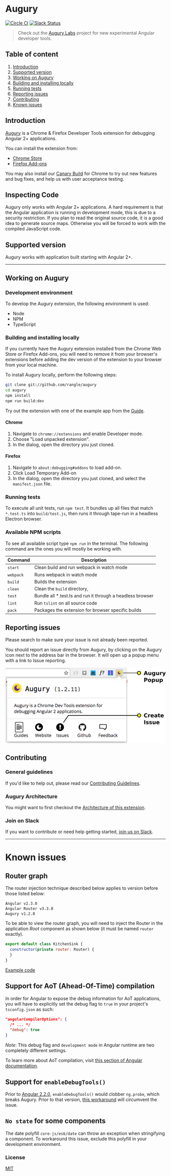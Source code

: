 # Augury

[![Circle CI](https://circleci.com/gh/rangle/augury.svg?style=svg)](https://circleci.com/gh/rangle/augury) [![Slack Status](https://augury-slack.herokuapp.com/badge.svg)](https://augury-slack.herokuapp.com)

> Check out the [Augury Labs](https://github.com/rangle/augury-labs) project for new experimental Angular developer tools.

## Table of content

1. [Introduction](#introduction)
1. [Supported version](#supported-version)
1. [Working on Augury](#working-on-augury)
1. [Building and installing locally](#building-and-installing-locally)
1. [Running tests](#running-tests)
1. [Reporting issues](#reporting-issues)
1. [Contributing](#contributing)
1. [Known issues](#known-issues)

## Introduction

[Augury](https://augury.angular.io/) is a Chrome & Firefox Developer Tools extension for debugging Angular 2+ applications.

You can install the extension from:

- [Chrome Store](https://chrome.google.com/webstore/detail/augury/elgalmkoelokbchhkhacckoklkejnhcd)
- [Firefox Add-ons](https://addons.mozilla.org/en-US/firefox/addon/angular-augury)

You may also install our [Canary Build](https://addons.mozilla.org/en-US/firefox/addon/angular-augury) for Chrome to try out new features and bug fixes, and help us with user acceptance testing.

## Inspecting Code

Augury only works with Angular 2+ applications. A hard requirement is that the Angular application is running in development mode, this is due to a security restriction. If you plan to read the original source code, it is a good idea to generate source maps. Otherwise you will be forced to work with the compiled JavaScript code.

## Supported version

Augury works with application built starting with Angular 2+.

---

## Working on Augury

### Development environment

To develop the Augury extension, the following environment is used:

* Node
* NPM
* TypeScript

### Building and installing locally
If you currently have the Augury extension installed from the Chrome Web Store or Firefox Add-ons, you will need to remove it from your browser's extensions before adding the dev version of the extension to your browser from your local machine.

To install Augury locally, perform the following steps:

```bash
git clone git://github.com/rangle/augury
cd augury
npm install
npm run build:dev
```

Try out the extension with one of the example app from the [Guide](https://augury.angular.io/pages/guides/).

#### Chrome

1. Navigate to `chrome://extensions` and enable Developer mode.
1. Choose "Load unpacked extension".
1. In the dialog, open the directory you just cloned.

#### Firefox

1. Navigate to `about:debugging#addons` to load add-on.
1. Click Load Temporary Add-on
1. In the dialog, open the directory you just cloned, and select the `manifest.json` file.

### Running tests

To execute all unit tests, run `npm test`. It bundles up all files that match `*.test.ts` into `build/test.js`, then runs it through tape-run in a headless Electron browser.

### Available NPM scripts

To see all available script type `npm run` in the terminal. The following command are the ones you will mostly be working with.

Command   | Description
----------|----------------------------------------------------------
`start`   | Clean build and run webpack in watch mode
`webpack` | Runs webpack in watch mode
`build`   | Builds the extension
`clean`   | Clean the `build` directory,
`test`    | Bundle all *.test.ts and run it through a headless browser
`lint`    | Run `tslint` on all source code
`pack`    | Packages the extension for browser specific builds

## Reporting issues

Please search to make sure your issue is not already been reported.

You should report an issue directly from Augury, by clicking on the Augury icon next to the address bar in the browser. It will open up a popup menu with a link to Issue reporting.

![Image Issue reporting](images/augury-popup-icon.png)

## Contributing

### General guidelines

If you'd like to help out, please read our [Contributing Guidelines](https://augury.angular.io/pages/guides/contribute.html).

### Augury Architecture

You might want to first checkout the [Architecture of this extension](https://augury.angular.io/pages/guides/architecture.html).

### Join on Slack

If you want to contribute or need help getting started, [join us on Slack](https://augury-slack.herokuapp.com).

---

# Known issues

## Router graph

The router injection technique described below applies to version before those listed below:

```
Angular v2.3.0
Angular Router v3.3.0
Augury v1.2.8
```


To be able to view the router graph, you will need to inject the Router in the application _Root_ component as shown below (it must be named `router` exactly).

```js
export default class KitchenSink {
  constructor(private router: Router) {
  }
}
```

[Example code](https://github.com/rangle/augury/blob/dev/example-apps/kitchen-sink-example/source/containers/kitchen-sink.ts#L75)

## Support for AoT (Ahead-Of-Time) compilation

In order for Angular to expose the debug information for AoT applications, you will have to explicitly set the debug flag to `true` in your project's `tsconfig.json` as such:

```json
"angularCompilerOptions": {
  /* ... */
  "debug": true
}
```

_Note_: This debug flag and `development mode` in Angular runtime are two completely different settings.

To learn more about AoT compilation, visit [this section of Angular documentation](https://angular.io/docs/ts/latest/cookbook/aot-compiler.html).

## Support for `enableDebugTools()`

Prior to [Angular 2.2.0](https://github.com/angular/angular/blob/master/CHANGELOG.md#220-upgrade-firebooster-2016-11-14), `enableDebugTools()` would clobber `ng.probe`, which breaks Augury. Prior to that version, [this workaround](https://github.com/AngularClass/angular2-webpack-starter/blob/dbb7d10e6e84b8e88116d957f0047b422ab807c1/src/app/environment.ts#L28...L36) will circumvent the issue.

## `No state` for some components

The date polyfill `core-js/es6/date` can throw an exception when stringifying a component. To workaround this issue, exclude this polyfill in your development environment.

### License
[MIT](LICENSE)
